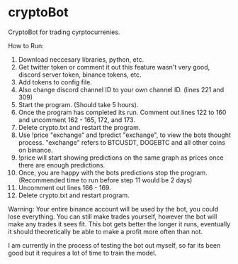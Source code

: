 # cryptoBot
CryptoBot for trading cyrptocurrenies.

How to Run:
1. Download neccesary libraries, python, etc.
2. Get twitter token or comment it out this feature wasn't very good, discord server token, binance tokens, etc.
3. Add tokens to config file.
4. Also change discord channel ID to your own channel ID. (lines 221 and 309)
5. Start the program. (Should take 5 hours).
6. Once the program has completed its run. Comment out lines 122 to 160 and uncomment 162 - 165, 172, and 173.
7. Delete crypto.txt and restart the program. 
8. Use !price "exchange" and !predict "exchange", to view the bots thought process. "exchange" refers to BTCUSDT, DOGEBTC and all other coins on binance.
9. !price will start showing predictions on the same graph as prices once there are enough predictions.
10. Once, you are happy with the bots predictions stop the program. (Recommended time to run before step 11 would be 2 days)
11. Uncomment out lines 166 - 169.
12. Delete crypto.txt and restart program.

Warning: Your entire binance account will be used by the bot, you could lose everything. You can still make trades yourself, however the bot will make any trades it sees fit.
This bot gets better the longer it runs, eventually it should theoretically be able to make a profit more often than not.

I am currently in the process of testing the bot out myself, so far its been good but it requires a lot of time to train the model.

